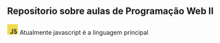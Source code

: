 ## Repositorio sobre aulas de Programação Web II
<img src="https://github.com/devicons/devicon/blob/master/icons/javascript/javascript-original.svg" width="5%">
Atualmente javascript é a linguagem principal <br>
